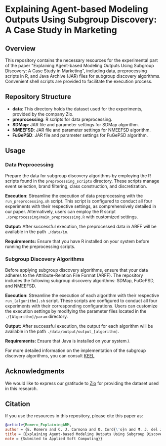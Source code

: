 
# Explaining Agent-based Modeling Outputs Using Subgroup Discovery: A Case Study in Marketing

## Overview

This repository contains the necessary resources for the experimental part of the paper "Explaining Agent-based Modeling Outputs Using Subgroup Discovery: A Case Study in Marketing", including data, preprocessing scripts in R, and Java Archive (JAR) files for subgroup discovery algorithms. Convenient shell scripts are provided to facilitate the execution process.

## Repository Structure

-   **data**: This directory holds the dataset used for the experiments, provided by the company Zio.
-   **preprocessing**: R scripts for data preprocessing.
-   **SDMap**: JAR file and parameter settings for SDMap algorithm.
-   **NMEEFSD**: JAR file and parameter settings for NMEEFSD algorithm.
-   **FuGePSD**: JAR file and parameter settings for FuGePSD algorithm.

## Usage

### Data Preprocessing

Prepare the data for subgroup discovery algorithms by employing the R scripts found in the `preprocessing_scripts` directory. These scripts manage event selection, brand filtering, class construction, and discretization.

**Execution:** Streamline the execution of data preprocessing with the `run_preprocessing.sh` script. This script is configured to conduct all four experiments with their respective settings, as comprehensively detailed in our paper. Alternatively, users can employ the R script `./preprocessing/main_preprocessing.R` with customized settings.

**Output:** After successful execution, the preprocessed data in ARFF will be available in the path `./data/in`.

**Requirements:** Ensure that you have R installed on your system before running the preprocessing scripts.

### Subgroup Discovery Algorithms

Before applying subgroup discovery algorithms, ensure that your data adheres to the Attribute-Relation File Format (ARFF). The repository includes the following subgroup discovery algorithms: SDMap, FuGePSD, and NMEEFSD.

**Execution:** Streamline the execution of each algorithm with their respective `run_[algorithm].sh` script. These scripts are configured to conduct all four experiments with their corresponding configurations. Users can customize the execution settings by modifying the parameter files located in the `./[Algorithm]/param` directory.

**Output:** After successful execution, the output for each algorithm will be available in the path `./data/output/output_[algorithm]`.

**Requirements:** Ensure that Java is installed on your system.\

For more detailed information on the implementation of the subgroup discovery algorithms, you can consult [KEEL](http://www.keel.es)

## Acknowledgments

We would like to express our gratitude to [Zio](https://www.zio-analytics.com/) for providing the dataset used in this research.

## Citation

If you use the resources in this repository, please cite this paper as:

``` bibtex
@article{Romero_ExplainingABM,
author = {E. Romero and C. J. Carmona and O. Cord{\'o}n and M. J. del Jesus and S. Damas and  M. Chica},
title = {Explaining Agent-based Modeling Outputs Using Subgroup Discovery: A Case Study in Marketing},
note = {Submited to Applied Soft Computing}}
```
